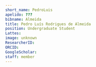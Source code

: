 ```yaml
---
short_name: PedroLuis
apelido: ???
bibname: Almeida
title: Pedro Luís Rodrigues de Almeida
position: Undergraduate Student
Lattes: 
image: unknown
ResearcherID: 
ORCID: 
GoogleScholar: 
staff: member
---
```



